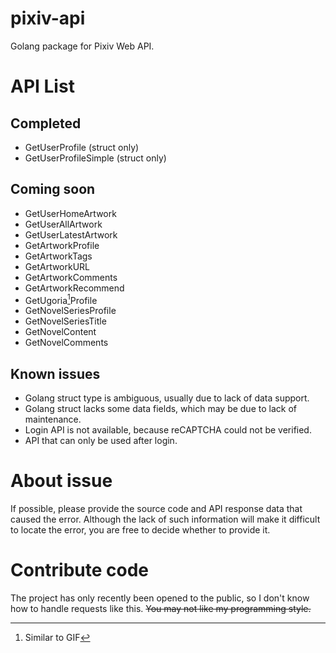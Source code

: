 # pixiv-api
Golang package for Pixiv Web API.

# API List
## Completed
* GetUserProfile (struct only)
* GetUserProfileSimple (struct only)

## Coming soon
* GetUserHomeArtwork
* GetUserAllArtwork
* GetUserLatestArtwork
* GetArtworkProfile
* GetArtworkTags
* GetArtworkURL
* GetArtworkComments
* GetArtworkRecommend
* GetUgoria[^1]Profile
* GetNovelSeriesProfile
* GetNovelSeriesTitle
* GetNovelContent
* GetNovelComments

## Known issues
* Golang struct type is ambiguous, usually due to lack of data support.
* Golang struct lacks some data fields, which may be due to lack of maintenance.
* Login API is not available, because reCAPTCHA could not be verified.
* API that can only be used after login.

# About issue
If possible, please provide the source code and API response data that caused the error. Although the lack of such information will make it difficult to locate the error, you are free to decide whether to provide it.

# Contribute code
The project has only recently been opened to the public, so I don't know how to handle requests like this.
~~You may not like my programming style.~~

[^1]: Similar to GIF

